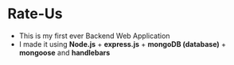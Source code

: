 # Rate-Us
- This is my first ever Backend Web Application
- I made it using **Node.js** + **express.js** + **mongoDB (database)** + **mongoose** and **handlebars**
